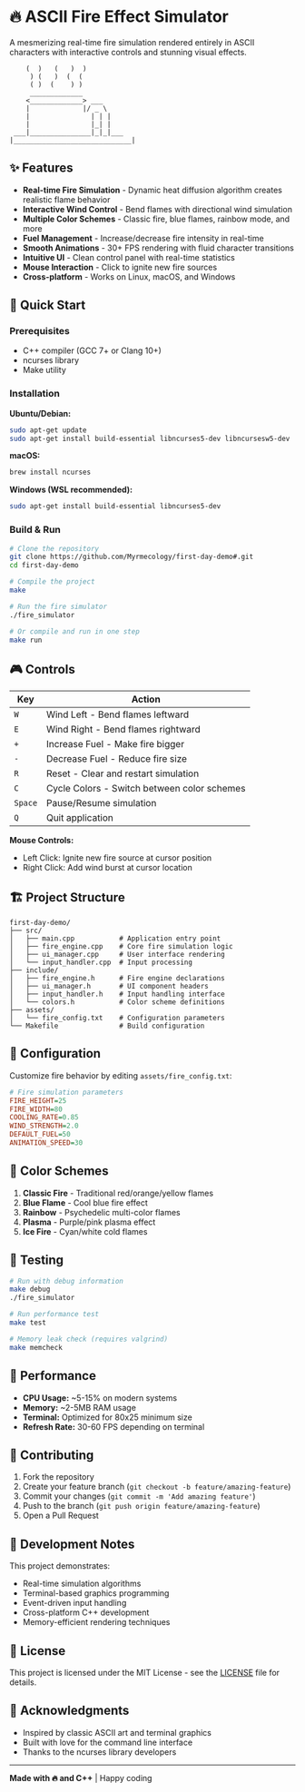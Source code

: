 # 🔥 ASCII Fire Effect Simulator

A mesmerizing real-time fire simulation rendered entirely in ASCII characters with interactive controls and stunning visual effects.

```
    (  )   (   )  )
     ) (   )  (  (
     ( )  (    ) )
     _____________
    <_____________> ___
    |             |/ _ \
    |               | | |
    |               |_| |
 ___|_______________|_|_|___
|_____________________________|
```

## ✨ Features

- **Real-time Fire Simulation** - Dynamic heat diffusion algorithm creates realistic flame behavior
- **Interactive Wind Control** - Bend flames with directional wind simulation
- **Multiple Color Schemes** - Classic fire, blue flames, rainbow mode, and more
- **Fuel Management** - Increase/decrease fire intensity in real-time
- **Smooth Animations** - 30+ FPS rendering with fluid character transitions
- **Intuitive UI** - Clean control panel with real-time statistics
- **Mouse Interaction** - Click to ignite new fire sources
- **Cross-platform** - Works on Linux, macOS, and Windows

## 🚀 Quick Start

### Prerequisites

- C++ compiler (GCC 7+ or Clang 10+)
- ncurses library
- Make utility

### Installation

**Ubuntu/Debian:**
```bash
sudo apt-get update
sudo apt-get install build-essential libncurses5-dev libncursesw5-dev
```

**macOS:**
```bash
brew install ncurses
```

**Windows (WSL recommended):**
```bash
sudo apt-get install build-essential libncurses5-dev
```

### Build & Run

```bash
# Clone the repository
git clone https://github.com/Myrmecology/first-day-demo#.git
cd first-day-demo

# Compile the project
make

# Run the fire simulator
./fire_simulator

# Or compile and run in one step
make run
```

## 🎮 Controls

| Key | Action |
|-----|--------|
| `W` | Wind Left - Bend flames leftward |
| `E` | Wind Right - Bend flames rightward |
| `+` | Increase Fuel - Make fire bigger |
| `-` | Decrease Fuel - Reduce fire size |
| `R` | Reset - Clear and restart simulation |
| `C` | Cycle Colors - Switch between color schemes |
| `Space` | Pause/Resume simulation |
| `Q` | Quit application |

**Mouse Controls:**
- Left Click: Ignite new fire source at cursor position
- Right Click: Add wind burst at cursor location

## 🏗️ Project Structure

```
first-day-demo/
├── src/
│   ├── main.cpp           # Application entry point
│   ├── fire_engine.cpp    # Core fire simulation logic
│   ├── ui_manager.cpp     # User interface rendering
│   └── input_handler.cpp  # Input processing
├── include/
│   ├── fire_engine.h      # Fire engine declarations
│   ├── ui_manager.h       # UI component headers
│   ├── input_handler.h    # Input handling interface
│   └── colors.h           # Color scheme definitions
├── assets/
│   └── fire_config.txt    # Configuration parameters
└── Makefile               # Build configuration
```

## 🔧 Configuration

Customize fire behavior by editing `assets/fire_config.txt`:

```ini
# Fire simulation parameters
FIRE_HEIGHT=25
FIRE_WIDTH=80
COOLING_RATE=0.85
WIND_STRENGTH=2.0
DEFAULT_FUEL=50
ANIMATION_SPEED=30
```

## 🎨 Color Schemes

1. **Classic Fire** - Traditional red/orange/yellow flames
2. **Blue Flame** - Cool blue fire effect
3. **Rainbow** - Psychedelic multi-color flames
4. **Plasma** - Purple/pink plasma effect
5. **Ice Fire** - Cyan/white cold flames

## 🧪 Testing

```bash
# Run with debug information
make debug
./fire_simulator

# Run performance test
make test

# Memory leak check (requires valgrind)
make memcheck
```

## 🚀 Performance

- **CPU Usage:** ~5-15% on modern systems
- **Memory:** ~2-5MB RAM usage
- **Terminal:** Optimized for 80x25 minimum size
- **Refresh Rate:** 30-60 FPS depending on terminal

## 🤝 Contributing

1. Fork the repository
2. Create your feature branch (`git checkout -b feature/amazing-feature`)
3. Commit your changes (`git commit -m 'Add amazing feature'`)
4. Push to the branch (`git push origin feature/amazing-feature`)
5. Open a Pull Request

## 📝 Development Notes

This project demonstrates:
- Real-time simulation algorithms
- Terminal-based graphics programming
- Event-driven input handling
- Cross-platform C++ development
- Memory-efficient rendering techniques

## 📄 License

This project is licensed under the MIT License - see the [LICENSE](LICENSE) file for details.

## 🙏 Acknowledgments

- Inspired by classic ASCII art and terminal graphics
- Built with love for the command line interface
- Thanks to the ncurses library developers

---

**Made with 🔥 and C++** | Happy coding
